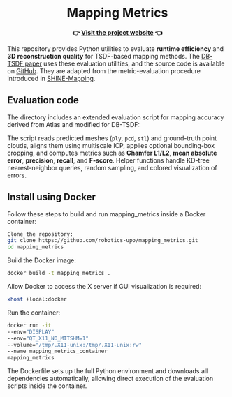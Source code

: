 <h1 align="center"><a href="https://JoseMaese.github.io/mapping_metrics/" style="text-decoration:none;color:inherit;">Mapping Metrics</a></h1>

<p align="center">
<strong>👉 <a href="https://JoseMaese.github.io/mapping_metrics/">Visit the project website</a> 👈</strong>
</p>

This repository provides Python utilities to evaluate **runtime efficiency** and **3D reconstruction quality** for TSDF-based mapping methods.
The [DB-TSDF paper](https://arxiv.org/html/2509.20081v1) uses these evaluation utilities, and the source code is available on [GitHub](https://github.com/robotics-upo/DB-TSDF).
They are adapted from the metric-evaluation procedure introduced in [SHINE-Mapping](https://github.com/PRBonn/SHINE_mapping).

## Evaluation code

The directory includes an extended evaluation script for mapping accuracy derived from Atlas and modified for DB-TSDF:

The script reads predicted meshes (`ply`, `pcd`, `stl`) and ground-truth point clouds, aligns them using multiscale ICP, applies optional bounding-box cropping, and computes metrics such as **Chamfer L1/L2**, **mean absolute error**, **precision**, **recall**, and **F-score**. Helper functions handle KD-tree nearest-neighbor queries, random sampling, and colored visualization of errors.

## Install using Docker

Follow these steps to build and run mapping_metrics inside a Docker container:

```bash
Clone the repository:
git clone https://github.com/robotics-upo/mapping_metrics.git
cd mapping_metrics
```

Build the Docker image:

```bash
docker build -t mapping_metrics .
```

Allow Docker to access the X server if GUI visualization is required:
```bash
xhost +local:docker
```

Run the container:

```bash
docker run -it
--env="DISPLAY"
--env="QT_X11_NO_MITSHM=1"
--volume="/tmp/.X11-unix:/tmp/.X11-unix:rw"
--name mapping_metrics_container
mapping_metrics
```

The Dockerfile sets up the full Python environment and downloads all dependencies automatically, allowing direct execution of the evaluation scripts inside the container.